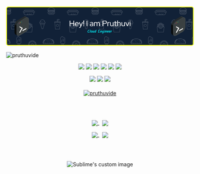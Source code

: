 

<p align="center">
  <img src="./pruthuvide.png"/>
</p>



![pruthuvide](https://socialify.git.ci/PruthuviDe/pruthuvide/image?description=1&font=Source%20Code%20Pro&forks=1&issues=1&language=1&name=1&owner=1&pattern=Circuit%20Board&pulls=1&stargazers=1&theme=Dark)

<p  align="center"><a href="https://www.twitter.com/pruthuvide"><img src="https://img.shields.io/badge/twitter-%231DA1F2.svg?&style=for-the-badge&logo=twitter&logoColor=white" height=25></a> <a href="https://www.linkedin.com/in/pruthuvide"><img src="https://img.shields.io/badge/linkedin-%230077B5.svg?&style=for-the-badge&logo=linkedin&logoColor=white" height=25></a> <a href="https://www.instagram.com/pruthuvide/"><img src="https://img.shields.io/badge/instagram-%23E4405F.svg?&style=for-the-badge&logo=instagram&logoColor=white" height=25></a> <a href="https://www.youtube.com/@pruthuvide"><img src="https://img.shields.io/badge/youtube-%2312100E.svg?&style=for-the-badge&logo=youtube&logoColor=white" height=25></a> <a href="https://medium.com/@pruthuvide"><img src="https://img.shields.io/badge/medium-%2312100E.svg?&style=for-the-badge&logo=medium&logoColor=white" height=25></a> <a href="https://dev.to/pruthuvide"><img src="https://img.shields.io/badge/DEV.TO-%230A0A0A.svg?&style=for-the-badge&logo=dev-dot-to&logoColor=white" height=25></a></p>





<p align="center">
  <img height="50%" width="auto" src ="https://github-readme-stats.vercel.app/api?username=pruthuvide&show_icons=true&count_private=true&theme=darcula&hide_border=true&hide=issues,contribs&bg_color=00000000">
  <img height="50%" width="auto" src ="https://github-readme-stats.vercel.app/api/top-langs/?username=pruthuvide&layout=compact&hide_border=true&theme=darcula&bg_color=00000000&langs_count=6&hide=jupyter%20notebook,tex,css,php&exclude_repo=Pacman-AI">
  <img src ="https://github-readme-streak-stats.herokuapp.com?user=pruthuvide&theme=darcula&hide_border=true&background=FFFFFF00">
  <br>
  <br>
  <a href="https://www.buymeacoffee.com/pruthuvide"> <img align="center" src="https://cdn.buymeacoffee.com/buttons/v2/default-orange.png" height="50" width="210" alt="pruthuvide" /></a>
</p>



<br>
</br>
<!-- Featured Repositories -->

<p align="center">
<a href="https://github.com/pruthuvide/Arduino-Line-Following-Obstacle-Avoiding-Robot">
<img width='49%' align="center"src="https://github-readme-stats.vercel.app/api/pin/?username=pruthuvide&repo=Arduino-Line-Following-Obstacle-Avoiding-Robot&border_color=02D892&bg_color=0D1117&title_color=C9D1D9&text_color=8B949E&icon_color=02D892" />
</a>
<span>&nbsp;</span>
  

<a href="https://github.com/pruthuvide/uBlock">
<img width='49%' align="center"src="https://github-readme-stats.vercel.app/api/pin/?username=pruthuvide&repo=uBlock&border_color=02D892&bg_color=0D1117&title_color=C9D1D9&text_color=8B949E&icon_color=02D892" />
</a>
</p>
<p align="center">
<a href="https://github.com/pruthuvide/Travel-Lanka-Website">
<img width='49%' align="center"src="https://github-readme-stats.vercel.app/api/pin/?username=pruthuvide&repo=Travel-Lanka-Website&border_color=02D892&bg_color=0D1117&title_color=C9D1D9&text_color=8B949E&icon_color=02D892" />
</a>
<span>&nbsp;</span>
<a href="https://github.com/pruthuvide/first-contributions">
<img width='49%' align="center"src="https://github-readme-stats.vercel.app/api/pin/?username=pruthuvide&repo=first-contributions&border_color=02D892&bg_color=0D1117&title_color=C9D1D9&text_color=8B949E&icon_color=02D892" />
</a>
</p>

<br>
</br>


<p align="center">
  <img src="https://quotes-github-readme.vercel.app/api?type=horizontal&theme=gruvbox" alt="Sublime's custom image"/>
</p>

